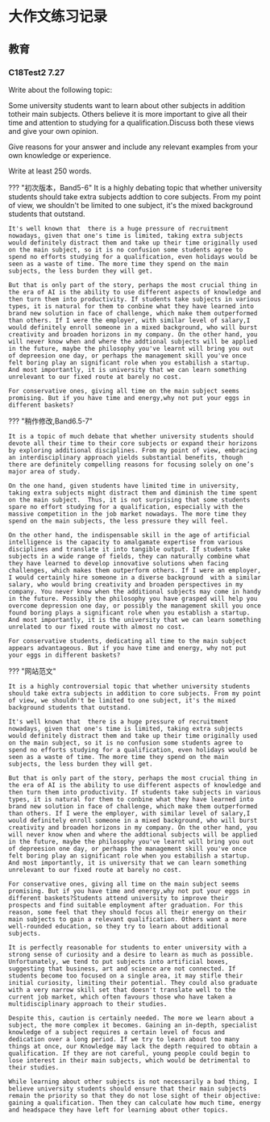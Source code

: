 # 大作文练习记录


## 教育

### C18Test2 7.27

Write about the following topic:

Some university students want to learn about other subjects in addition totheir main subjects. Others believe it is more important to give all their time and attention to studying for a qualification.Discuss both these views and give your own opinion.

Give reasons for your answer and include any relevant examples from your own knowledge or experience.

Write at least 250 words.




??? "初次版本，Band5-6"
    It is a highly debating topic that whether university students should take extra subjects addtion to core subjects. From my point of view, we shouldn't be limited to one subject, it's the mixed background students that outstand.

    It's well known that  there is a huge pressure of recruitment nowadays, given that one's time is limited, taking extra subjects would definitely distract them and take up their time originally used on the main subject, so it is no confusion some students agree to spend no efforts studying for a qualification, even holidays would be seen as a waste of time. The more time they spend on the main subjects, the less burden they will get.

    But that is only part of the story, perhaps the most crucial thing in the era of AI is the ability to use different aspects of knowledge and then turn them into productivity. If students take subjects in various types, it is natural for them to conbine what they have learned into brand new solution in face of challenge, which make them outperformed than others. If I were the employer, with similar level of salary,I would definitely enroll someone in a mixed background, who will burst creativity and broaden horizons in my company. On the other hand, you will never know when and where the addtional subjects will be applied in the future, maybe the philosophy you've learnt will bring you out of depreesion one day, or perhaps the management skill you've once felt boring play an significant role when you estabilish a startup. And most importantly, it is university that we can learn something unrelevant to our fixed route at barely no cost. 

    For conservative ones, giving all time on the main subject seems promising. But if you have time and energy,why not put your eggs in different baskets?


??? "稍作修改,Band6.5-7"

    It is a topic of much debate that whether university students should devote all their time to their core subjects or expand their horizons by exploring additional disciplines. From my point of view, embracing an interdisciplinary approach yields substantial benefits, though there are definitely compelling reasons for focusing solely on one’s major area of study. 
    
    On the one hand, given students have limited time in university, taking extra subjects might distract them and diminish the time spent on the main subject.  Thus, it is not surprising that some students spare no effort studying for a qualification, especially with the massive competition in the job market nowadays. The more time they spend on the main subjects, the less pressure they will feel.

    On the other hand, the indispensable skill in the age of artificial intelligence is the capacity to amalgamate expertise from various disciplines and translate it into tangible output. If students take subjects in a wide range of fields, they can naturally combine what they have learned to develop innovative solutions when facing challenges, which makes them outperform others. If I were an employer, I would certainly hire someone in a diverse background  with a similar salary, who would bring creativity and broaden perspectives in my company. You never know when the additional subjects may come in handy in the future. Possibly the philosophy you have grasped will help you overcome depression one day, or possibly the management skill you once found boring plays a significant role when you establish a startup. And most importantly, it is the university that we can learn something unrelated to our fixed route with almost no cost. 

    For conservative students, dedicating all time to the main subject appears advantageous. But if you have time and energy, why not put your eggs in different baskets?

??? "网站范文"

    It is a highly controversial topic that whether university students should take extra subjects in addition to core subjects. From my point of view, we shouldn't be limited to one subject, it's the mixed background students that outstand.

    It's well known that  there is a huge pressure of recruitment nowadays, given that one's time is limited, taking extra subjects would definitely distract them and take up their time originally used on the main subject, so it is no confusion some students agree to spend no efforts studying for a qualification, even holidays would be seen as a waste of time. The more time they spend on the main subjects, the less burden they will get.

    But that is only part of the story, perhaps the most crucial thing in the era of AI is the ability to use different aspects of knowledge and then turn them into productivity. If students take subjects in various types, it is natural for them to conbine what they have learned into brand new solution in face of challenge, which make them outperformed than others. If I were the employer, with similar level of salary,I would definitely enroll someone in a mixed background, who will burst creativity and broaden horizons in my company. On the other hand, you will never know when and where the addtional subjects will be applied in the future, maybe the philosophy you've learnt will bring you out of depreesion one day, or perhaps the management skill you've once felt boring play an significant role when you estabilish a startup. And most importantly, it is university that we can learn something unrelevant to our fixed route at barely no cost. 

    For conservative ones, giving all time on the main subject seems promising. But if you have time and energy,why not put your eggs in different baskets?Students attend university to improve their prospects and find suitable employment after graduation. For this reason, some feel that they should focus all their energy on their main subjects to gain a relevant qualification. Others want a more well-rounded education, so they try to learn about additional subjects.

    It is perfectly reasonable for students to enter university with a strong sense of curiosity and a desire to learn as much as possible. Unfortunately, we tend to put subjects into artificial boxes, suggesting that business, art and science are not connected. If students become too focused on a single area, it may stifle their initial curiosity, limiting their potential. They could also graduate with a very narrow skill set that doesn't translate well to the current job market, which often favours those who have taken a multidisciplinary approach to their studies.

    Despite this, caution is certainly needed. The more we learn about a subject, the more complex it becomes. Gaining an in-depth, specialist knowledge of a subject requires a certain level of focus and dedication over a long period. If we try to learn about too many things at once, our Knowledge may lack the depth required to obtain a qualification. If they are not careful, young people could begin to lose interest in their main subjects, which would be detrimental to their studies.

    While learning about other subjects is not necessarily a bad thing, I believe university students should ensure that their main subjects remain the priority so that they do not lose sight of their objective: gaining a qualification. Then they can calculate how much time, energy and headspace they have left for learning about other topics.